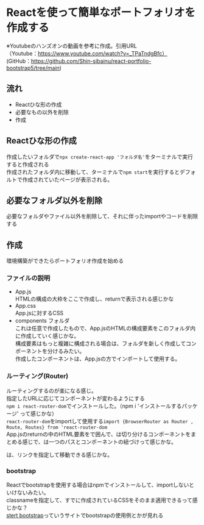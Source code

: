 # Reactを使って簡単なポートフォリオを作成する

※Youtubeのハンズオンの動画を参考に作成。引用URL  
（Youtube：https://www.youtube.com/watch?v=_TPaTndgBfc）  
 (GitHub：https://github.com/Shin-sibainu/react-portfolio-bootstrap5/tree/main)  

## 流れ
- Reactひな形の作成  
- 必要なもの以外を削除  
- 作成  

## Reactひな形の作成
作成したいフォルダで`npx create-react-app 'フォルダ名'`をターミナルで実行すると作成される  
作成されたフォルダ内に移動して、ターミナルで`npm start`を実行するとデフォルトで作成されていたページが表示される。

## 必要なフォルダ以外を削除
必要なフォルダやファイル以外を削除して、それに伴ったimportやコードを削除する

## 作成
環境構築ができたらポートフォリオ作成を始める

### ファイルの説明
- App.js  
HTMLの構成の大枠をここで作成し、returnで表示される感じかな  
- App.css  
App.jsに対するCSS  
- components フォルダ  
これは任意で作成したもので、App.jsのHTMLの構成要素をこのフォルダ内に作成していく感じかな。  
構成要素はもっと複雑に構成される場合は、フォルダを新しく作成してコンポーネントを分けるみたい。  
作成したコンポーネントは、App.jsの方でインポートして使用する。

### ルーティング(Router)
ルーティングするのが楽になる感じ。  
指定したURLに応じてコンポーネントが変わるようにする  
`npm i react-router-dom`でインストールした。（npm i 'インストールするパッケージ' って感じかな）  
`react-router-dom`をimportして使用する`import {BrowserRouter as Router , Route, Routes} from 'react-router-dom`  
App.jsのreturnの中のHTML要素を<Router>で囲んで、<Routes>は切り分けるコンポーネントをまとめる感じで、<Route>は一つのパスとコンポーネントの紐づけって感じかな。  
<Link>は、リンクを指定して移動できる感じかな。

### bootstrap
Reactでbootstrapを使用する場合はnpmでインストールして、importしないといけないみたい。  
classnameを指定して、すでに作成されているCSSをそのまま適用できるって感じかな？  
[stert bootstrap](https://startbootstrap.com/)っていうサイトでbootstrapの使用例とかが見れる  
